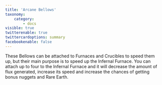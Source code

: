 ```yaml
---
title: 'Arcane Bellows'
taxonomy:
    category:
        - docs
visible: true
twitterenable: true
twittercardoptions: summary
facebookenable: false
---
```


These Bellows can be attached to Furnaces and Crucibles to speed them up, but their main purpose is to speed up the Infernal Furnace. You can attach up to four to the Infernal Furnace and it will decrease the amount of flux generated, increase its speed and increase the chances of getting bonus nuggets and Rare Earth.
